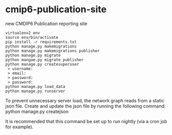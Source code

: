 # cmip6-publication-site
new CMDIP6 Publication reporting site

    virtualenv2 env
    source env/bin/activate
    pip install -r requirements.txt
    python manage.py makemigrations
    python manage.py makemigrations publisher
    python manage.py migrate
    python mangae.py migrate publisher
    python manage.py createsuperuser
     > username:
     > email:
     > password:
     > password:
    python manage.py load_data
    python manage.py runserver

To prevent unnecessary server load, the network graph reads from a static json file.
Create and update the json file by running the following command:
    python manage.py createjson

It is recommended that this command be set up to run nightly (via a cron job for example).